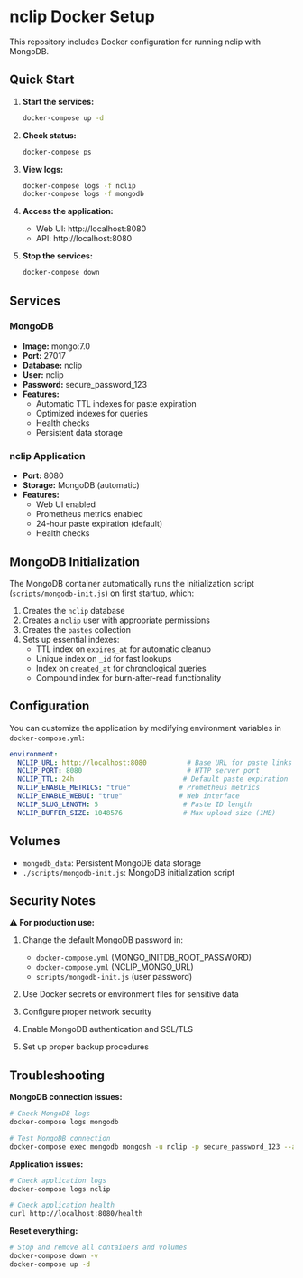 # nclip Docker Setup

This repository includes Docker configuration for running nclip with MongoDB.

## Quick Start

1. **Start the services:**
   ```bash
   docker-compose up -d
   ```

2. **Check status:**
   ```bash
   docker-compose ps
   ```

3. **View logs:**
   ```bash
   docker-compose logs -f nclip
   docker-compose logs -f mongodb
   ```

4. **Access the application:**
   - Web UI: http://localhost:8080
   - API: http://localhost:8080

5. **Stop the services:**
   ```bash
   docker-compose down
   ```

## Services

### MongoDB
- **Image:** mongo:7.0
- **Port:** 27017
- **Database:** nclip
- **User:** nclip
- **Password:** secure_password_123
- **Features:**
  - Automatic TTL indexes for paste expiration
  - Optimized indexes for queries
  - Health checks
  - Persistent data storage

### nclip Application
- **Port:** 8080
- **Storage:** MongoDB (automatic)
- **Features:**
  - Web UI enabled
  - Prometheus metrics enabled
  - 24-hour paste expiration (default)
  - Health checks

## MongoDB Initialization

The MongoDB container automatically runs the initialization script (`scripts/mongodb-init.js`) on first startup, which:

1. Creates the `nclip` database
2. Creates a `nclip` user with appropriate permissions
3. Creates the `pastes` collection
4. Sets up essential indexes:
   - TTL index on `expires_at` for automatic cleanup
   - Unique index on `_id` for fast lookups
   - Index on `created_at` for chronological queries
   - Compound index for burn-after-read functionality

## Configuration

You can customize the application by modifying environment variables in `docker-compose.yml`:

```yaml
environment:
  NCLIP_URL: http://localhost:8080          # Base URL for paste links
  NCLIP_PORT: 8080                          # HTTP server port
  NCLIP_TTL: 24h                           # Default paste expiration
  NCLIP_ENABLE_METRICS: "true"            # Prometheus metrics
  NCLIP_ENABLE_WEBUI: "true"              # Web interface
  NCLIP_SLUG_LENGTH: 5                     # Paste ID length
  NCLIP_BUFFER_SIZE: 1048576               # Max upload size (1MB)
```

## Volumes

- `mongodb_data`: Persistent MongoDB data storage
- `./scripts/mongodb-init.js`: MongoDB initialization script

## Security Notes

**⚠️ For production use:**

1. Change the default MongoDB password in:
   - `docker-compose.yml` (MONGO_INITDB_ROOT_PASSWORD)
   - `docker-compose.yml` (NCLIP_MONGO_URL)
   - `scripts/mongodb-init.js` (user password)

2. Use Docker secrets or environment files for sensitive data
3. Configure proper network security
4. Enable MongoDB authentication and SSL/TLS
5. Set up proper backup procedures

## Troubleshooting

**MongoDB connection issues:**
```bash
# Check MongoDB logs
docker-compose logs mongodb

# Test MongoDB connection
docker-compose exec mongodb mongosh -u nclip -p secure_password_123 --authenticationDatabase admin nclip
```

**Application issues:**
```bash
# Check application logs
docker-compose logs nclip

# Check application health
curl http://localhost:8080/health
```

**Reset everything:**
```bash
# Stop and remove all containers and volumes
docker-compose down -v
docker-compose up -d
```